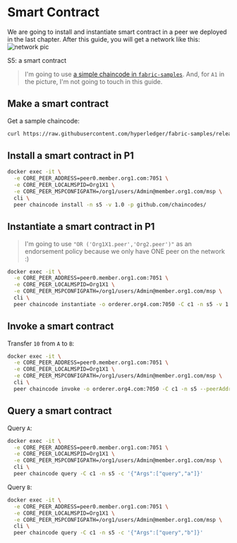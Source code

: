 # Smart Contract

We are going to install and instantiate smart contract in a peer we deployed in the last chapter.
After this guide, you will get a network like this:
![network pic](https://hyperledger-fabric.readthedocs.io/en/release-1.4/_images/network.diagram.6.png "Target network - 06")

S5: a smart contract

> I'm going to use [a simple chaincode in `fabric-samples`](https://github.com/hyperledger/fabric-samples/blob/release-1.4/chaincode/chaincode_example02/go/chaincode_example02.go).
> And, for `A1` in the picture, I'm not going to touch in this guide.

## Make a smart contract

Get a sample chaincode:

```bash
curl https://raw.githubusercontent.com/hyperledger/fabric-samples/release-1.4/chaincode/chaincode_example02/go/chaincode_example02.go -o chaincode/chaincode.go
```

## Install a smart contract in P1

```bash
docker exec -it \
  -e CORE_PEER_ADDRESS=peer0.member.org1.com:7051 \
  -e CORE_PEER_LOCALMSPID=Org1X1 \
  -e CORE_PEER_MSPCONFIGPATH=/org1/users/Admin@member.org1.com/msp \
  cli \
  peer chaincode install -n s5 -v 1.0 -p github.com/chaincodes/
```

## Instantiate a smart contract in P1

> I'm going to use `"OR ('Org1X1.peer','Org2.peer')"` as an endorsement policy because we only have ONE peer on the network :)

```bash
docker exec -it \
  -e CORE_PEER_ADDRESS=peer0.member.org1.com:7051 \
  -e CORE_PEER_LOCALMSPID=Org1X1 \
  -e CORE_PEER_MSPCONFIGPATH=/org1/users/Admin@member.org1.com/msp \
  cli \
  peer chaincode instantiate -o orderer.org4.com:7050 -C c1 -n s5 -v 1.0 -c '{"Args":["init","a","100","b","200"]}' -P "OR ('Org1X1.peer','Org2.peer')"
```

## Invoke a smart contract

Transfer `10` from `A` to `B`:

```bash
docker exec -it \
  -e CORE_PEER_ADDRESS=peer0.member.org1.com:7051 \
  -e CORE_PEER_LOCALMSPID=Org1X1 \
  -e CORE_PEER_MSPCONFIGPATH=/org1/users/Admin@member.org1.com/msp \
  cli \
  peer chaincode invoke -o orderer.org4.com:7050 -C c1 -n s5 --peerAddresses peer0.member.org1.com:7051 -c '{"Args":["invoke","a","b","10"]}'
```

## Query a smart contract

Query `A`:

```bash
docker exec -it \
  -e CORE_PEER_ADDRESS=peer0.member.org1.com:7051 \
  -e CORE_PEER_LOCALMSPID=Org1X1 \
  -e CORE_PEER_MSPCONFIGPATH=/org1/users/Admin@member.org1.com/msp \
  cli \
  peer chaincode query -C c1 -n s5 -c '{"Args":["query","a"]}'
```

Query `B`:

```bash
docker exec -it \
  -e CORE_PEER_ADDRESS=peer0.member.org1.com:7051 \
  -e CORE_PEER_LOCALMSPID=Org1X1 \
  -e CORE_PEER_MSPCONFIGPATH=/org1/users/Admin@member.org1.com/msp \
  cli \
  peer chaincode query -C c1 -n s5 -c '{"Args":["query","b"]}'
```
